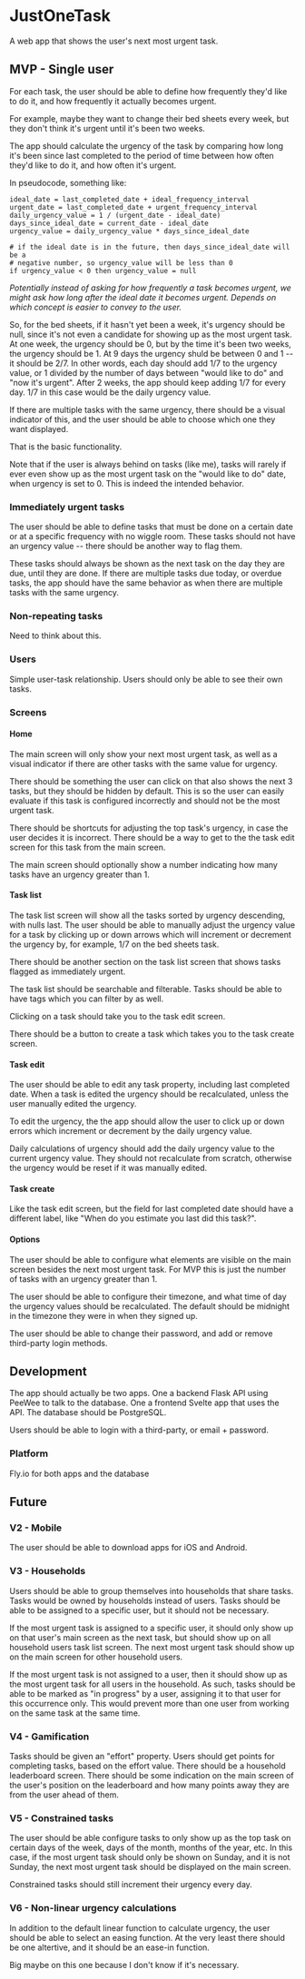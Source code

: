 # JustOneTask

A web app that shows the user's next most urgent task.

## MVP - Single user

For each task, the user should be able to define how frequently they'd like to
do it, and how frequently it actually becomes urgent.

For example, maybe they want to change their bed sheets every week, but they
don't think it's urgent until it's been two weeks.

The app should calculate the urgency of the task by comparing how long it's been
since last completed to the period of time between how often they'd like to do
it, and how often it's urgent.

In pseudocode, something like:

```
ideal_date = last_completed_date + ideal_frequency_interval
urgent_date = last_completed_date + urgent_frequency_interval
daily_urgency_value = 1 / (urgent_date - ideal_date)
days_since_ideal_date = current_date - ideal_date
urgency_value = daily_urgency_value * days_since_ideal_date

# if the ideal date is in the future, then days_since_ideal_date will be a
# negative number, so urgency_value will be less than 0
if urgency_value < 0 then urgency_value = null
```

_Potentially instead of asking for how frequently a task becomes urgent, we
might ask how long after the ideal date it becomes urgent. Depends on which
concept is easier to convey to the user._

So, for the bed sheets, if it hasn't yet been a week, it's urgency should be
null, since it's not even a candidate for showing up as the most urgent task.
At one week, the urgency should be 0, but by the time it's been two weeks, the
urgency should be 1. At 9 days the urgency shuld be between 0 and 1 -- it
should be 2/7. In other words, each day should add 1/7 to the urgency value, or
1 divided by the number of days between "would like to do" and "now it's
urgent". After 2 weeks, the app should keep adding 1/7 for every day. 1/7 in
this case would be the daily urgency value.

If there are multiple tasks with the same urgency, there should be a visual
indicator of this, and the user should be able to choose which one they want
displayed.

That is the basic functionality.

Note that if the user is always behind on tasks (like me), tasks will rarely if
ever even show up as the most urgent task on the "would like to do" date, when
urgency is set to 0. This is indeed the intended behavior.

### Immediately urgent tasks

The user should be able to define tasks that must be done on a certain date or
at a specific frequency with no wiggle room. These tasks should not have an
urgency value -- there should be another way to flag them.

These tasks should always be shown as the next task on the day they are due,
until they are done. If there are multiple tasks due today, or overdue tasks,
the app should have the same behavior as when there are multiple tasks with the
same urgency.

### Non-repeating tasks

Need to think about this.

### Users

Simple user-task relationship. Users should only be able to see their own tasks.

### Screens

#### Home

The main screen will only show your next most urgent task, as well as a visual
indicator if there are other tasks with the same value for urgency.

There should be something the user can click on that also shows the next 3
tasks, but they should be hidden by default. This is so the user can easily
evaluate if this task is configured incorrectly and should not be the most
urgent task.

There should be shortcuts for adjusting the top task's urgency, in case the
user decides it is incorrect. There should be a way to get to the the task edit
screen for this task from the main screen.

The main screen should optionally show a number indicating how many tasks have
an urgency greater than 1.

#### Task list

The task list screen will show all the tasks sorted by urgency descending, with
nulls last. The user should be able to manually adjust the urgency value for a
task by clicking up or down arrows which will increment or decrement the
urgency by, for example, 1/7 on the bed sheets task.

There should be another section on the task list screen that shows tasks
flagged as immediately urgent.

The task list should be searchable and filterable. Tasks should be able to have
tags which you can filter by as well.

Clicking on a task should take you to the task edit screen.

There should be a button to create a task which takes you to the task create
screen.

#### Task edit

The user should be able to edit any task property, including last completed
date. When a task is edited the urgency should be recalculated, unless the user
manually edited the urgency.

To edit the urgency, the the app should allow the user to click up or down
errors which increment or decrement by the daily urgency value.

Daily calculations of urgency should add the daily urgency value to the current
urgency value. They should not recalculate from scratch, otherwise the urgency
would be reset if it was manually edited.

#### Task create

Like the task edit screen, but the field for last completed date should have a
different label, like "When do you estimate you last did this task?".

#### Options

The user should be able to configure what elements are visible on the main
screen besides the next most urgent task. For MVP this is just the number of
tasks with an urgency greater than 1.

The user should be able to configure their timezone, and what time of day the
urgency values should be recalculated. The default should be midnight in the
timezone they were in when they signed up.

The user should be able to change their password, and add or remove third-party
login methods.


## Development

The app should actually be two apps. One a backend Flask API using PeeWee to
talk to the database. One a frontend Svelte app that uses the API. The database
should be PostgreSQL.

Users should be able to login with a third-party, or email + password.

### Platform

Fly.io for both apps and the database


## Future

### V2 - Mobile

The user should be able to download apps for iOS and Android.

### V3 - Households

Users should be able to group themselves into households that share tasks.
Tasks would be owned by households instead of users. Tasks should be able to be
assigned to a specific user, but it should not be necessary.

If the most urgent task is assigned to a specific user, it should only show up
on that user's main screen as the next task, but should show up on all
household users task list screen. The next most urgent task should show up on
the main screen for other household users.

If the most urgent task is not assigned to a user, then it should show up as
the most urgent task for all users in the household. As such, tasks should be
able to be marked as "in progress" by a user, assigning it to that user for
this occurrence only. This would prevent more than one user from working on the
same task at the same time.

### V4 - Gamification

Tasks should be given an "effort" property. Users should get points for
completing tasks, based on the effort value. There should be a household
leaderboard screen. There should be some indication on the main screen of the
user's position on the leaderboard and how many points away they are from the
user ahead of them.

### V5 - Constrained tasks

The user should be able configure tasks to only show up as the top task on
certain days of the week, days of the month, months of the year, etc. In this
case, if the most urgent task should only be shown on Sunday, and it is not
Sunday, the next most urgent task should be displayed on the main screen.

Constrained tasks should still increment their urgency every day.

### V6 - Non-linear urgency calculations

In addition to the default linear function to calculate urgency, the user
should be able to select an easing function. At the very least there should be
one altertive, and it should be an ease-in function.

Big maybe on this one because I don't know if it's necessary.
